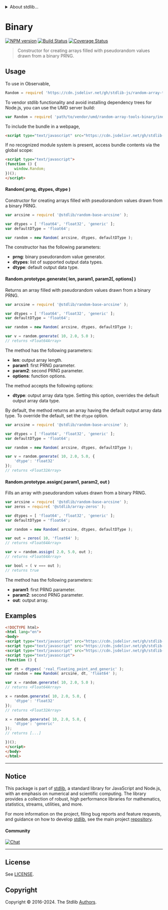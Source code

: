 <!--

@license Apache-2.0

Copyright (c) 2024 The Stdlib Authors.

Licensed under the Apache License, Version 2.0 (the "License");
you may not use this file except in compliance with the License.
You may obtain a copy of the License at

   http://www.apache.org/licenses/LICENSE-2.0

Unless required by applicable law or agreed to in writing, software
distributed under the License is distributed on an "AS IS" BASIS,
WITHOUT WARRANTIES OR CONDITIONS OF ANY KIND, either express or implied.
See the License for the specific language governing permissions and
limitations under the License.

-->


<details>
  <summary>
    About stdlib...
  </summary>
  <p>We believe in a future in which the web is a preferred environment for numerical computation. To help realize this future, we've built stdlib. stdlib is a standard library, with an emphasis on numerical and scientific computation, written in JavaScript (and C) for execution in browsers and in Node.js.</p>
  <p>The library is fully decomposable, being architected in such a way that you can swap out and mix and match APIs and functionality to cater to your exact preferences and use cases.</p>
  <p>When you use stdlib, you can be absolutely certain that you are using the most thorough, rigorous, well-written, studied, documented, tested, measured, and high-quality code out there.</p>
  <p>To join us in bringing numerical computing to the web, get started by checking us out on <a href="https://github.com/stdlib-js/stdlib">GitHub</a>, and please consider <a href="https://opencollective.com/stdlib">financially supporting stdlib</a>. We greatly appreciate your continued support!</p>
</details>

# Binary

[![NPM version][npm-image]][npm-url] [![Build Status][test-image]][test-url] [![Coverage Status][coverage-image]][coverage-url] <!-- [![dependencies][dependencies-image]][dependencies-url] -->

> Constructor for creating arrays filled with pseudorandom values drawn from a binary PRNG.



<section class="usage">

## Usage

To use in Observable,

```javascript
Random = require( 'https://cdn.jsdelivr.net/gh/stdlib-js/random-array-tools-binary@v0.1.0-umd/browser.js' )
```

To vendor stdlib functionality and avoid installing dependency trees for Node.js, you can use the UMD server build:

```javascript
var Random = require( 'path/to/vendor/umd/random-array-tools-binary/index.js' )
```

To include the bundle in a webpage,

```html
<script type="text/javascript" src="https://cdn.jsdelivr.net/gh/stdlib-js/random-array-tools-binary@v0.1.0-umd/browser.js"></script>
```

If no recognized module system is present, access bundle contents via the global scope:

```html
<script type="text/javascript">
(function () {
    window.Random;
})();
</script>
```

#### Random( prng, dtypes, dtype )

Constructor for creating arrays filled with pseudorandom values drawn from a binary PRNG.

```javascript
var arcsine = require( '@stdlib/random-base-arcsine' );

var dtypes = [ 'float64', 'float32', 'generic' ];
var defaultDType = 'float64';

var random = new Random( arcsine, dtypes, defaultDType );
```

The constructor has the following parameters:

-   **prng**: binary pseudorandom value generator.
-   **dtypes**: list of supported output data types.
-   **dtype**: default output data type.

#### Random.prototype.generate( len, param1, param2\[, options] )

Returns an array filled with pseudorandom values drawn from a binary PRNG.

```javascript
var arcsine = require( '@stdlib/random-base-arcsine' );

var dtypes = [ 'float64', 'float32', 'generic' ];
var defaultDType = 'float64';

var random = new Random( arcsine, dtypes, defaultDType );

var v = random.generate( 10, 2.0, 5.0 );
// returns <Float64Array>
```

The method has the following parameters:

-   **len**: output array length.
-   **param1**: first PRNG parameter.
-   **param2**: second PRNG parameter.
-   **options**: function options.

The method accepts the following options:

-   **dtype**: output array data type. Setting this option, overrides the default output array data type.

By default, the method returns an array having the default output array data type. To override the default, set the `dtype` option.

```javascript
var arcsine = require( '@stdlib/random-base-arcsine' );

var dtypes = [ 'float64', 'float32', 'generic' ];
var defaultDType = 'float64';

var random = new Random( arcsine, dtypes, defaultDType );

var v = random.generate( 10, 2.0, 5.0, {
    'dtype': 'float32'
});
// returns <Float32Array>
```

#### Random.prototype.assign( param1, param2, out )

Fills an array with pseudorandom values drawn from a binary PRNG.

```javascript
var arcsine = require( '@stdlib/random-base-arcsine' );
var zeros = require( '@stdlib/array-zeros' );

var dtypes = [ 'float64', 'float32', 'generic' ];
var defaultDType = 'float64';

var random = new Random( arcsine, dtypes, defaultDType );

var out = zeros( 10, 'float64' );
// returns <Float64Array>

var v = random.assign( 2.0, 5.0, out );
// returns <Float64Array>

var bool = ( v === out );
// returns true
```

The method has the following parameters:

-   **param1**: first PRNG parameter.
-   **param2**: second PRNG parameter.
-   **out**: output array.

</section>

<!-- /.usage -->

<section class="notes">

</section>

<!-- /.notes -->

<section class="examples">

## Examples

<!-- eslint no-undef: "error" -->

```html
<!DOCTYPE html>
<html lang="en">
<body>
<script type="text/javascript" src="https://cdn.jsdelivr.net/gh/stdlib-js/random-base-arcsine@umd/browser.js"></script>
<script type="text/javascript" src="https://cdn.jsdelivr.net/gh/stdlib-js/array-dtypes@umd/browser.js"></script>
<script type="text/javascript" src="https://cdn.jsdelivr.net/gh/stdlib-js/random-array-tools-binary@v0.1.0-umd/browser.js"></script>
<script type="text/javascript">
(function () {

var dt = dtypes( 'real_floating_point_and_generic' );
var random = new Random( arcsine, dt, 'float64' );

var x = random.generate( 10, 2.0, 5.0 );
// returns <Float64Array>

x = random.generate( 10, 2.0, 5.0, {
    'dtype': 'float32'
});
// returns <Float32Array>

x = random.generate( 10, 2.0, 5.0, {
    'dtype': 'generic'
});
// returns [...]

})();
</script>
</body>
</html>
```

</section>

<!-- /.examples -->

<!-- Section for related `stdlib` packages. Do not manually edit this section, as it is automatically populated. -->

<section class="related">

</section>

<!-- /.related -->

<!-- Section for all links. Make sure to keep an empty line after the `section` element and another before the `/section` close. -->


<section class="main-repo" >

* * *

## Notice

This package is part of [stdlib][stdlib], a standard library for JavaScript and Node.js, with an emphasis on numerical and scientific computing. The library provides a collection of robust, high performance libraries for mathematics, statistics, streams, utilities, and more.

For more information on the project, filing bug reports and feature requests, and guidance on how to develop [stdlib][stdlib], see the main project [repository][stdlib].

#### Community

[![Chat][chat-image]][chat-url]

---

## License

See [LICENSE][stdlib-license].


## Copyright

Copyright &copy; 2016-2024. The Stdlib [Authors][stdlib-authors].

</section>

<!-- /.stdlib -->

<!-- Section for all links. Make sure to keep an empty line after the `section` element and another before the `/section` close. -->

<section class="links">

[npm-image]: http://img.shields.io/npm/v/@stdlib/random-array-tools-binary.svg
[npm-url]: https://npmjs.org/package/@stdlib/random-array-tools-binary

[test-image]: https://github.com/stdlib-js/random-array-tools-binary/actions/workflows/test.yml/badge.svg?branch=v0.1.0
[test-url]: https://github.com/stdlib-js/random-array-tools-binary/actions/workflows/test.yml?query=branch:v0.1.0

[coverage-image]: https://img.shields.io/codecov/c/github/stdlib-js/random-array-tools-binary/main.svg
[coverage-url]: https://codecov.io/github/stdlib-js/random-array-tools-binary?branch=main

<!--

[dependencies-image]: https://img.shields.io/david/stdlib-js/random-array-tools-binary.svg
[dependencies-url]: https://david-dm.org/stdlib-js/random-array-tools-binary/main

-->

[chat-image]: https://img.shields.io/gitter/room/stdlib-js/stdlib.svg
[chat-url]: https://app.gitter.im/#/room/#stdlib-js_stdlib:gitter.im

[stdlib]: https://github.com/stdlib-js/stdlib

[stdlib-authors]: https://github.com/stdlib-js/stdlib/graphs/contributors

[umd]: https://github.com/umdjs/umd
[es-module]: https://developer.mozilla.org/en-US/docs/Web/JavaScript/Guide/Modules

[deno-url]: https://github.com/stdlib-js/random-array-tools-binary/tree/deno
[umd-url]: https://github.com/stdlib-js/random-array-tools-binary/tree/umd
[esm-url]: https://github.com/stdlib-js/random-array-tools-binary/tree/esm
[branches-url]: https://github.com/stdlib-js/random-array-tools-binary/blob/main/branches.md

[stdlib-license]: https://raw.githubusercontent.com/stdlib-js/random-array-tools-binary/main/LICENSE

</section>

<!-- /.links -->
